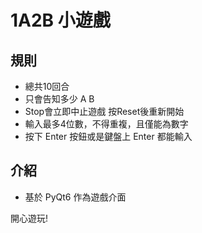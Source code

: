 # 1A2B 小遊戲
## 規則
- 總共10回合
- 只會告知多少 A B
- Stop會立即中止遊戲 按Reset後重新開始
- 輸入最多4位數，不得重複，且僅能為數字
- 按下 Enter 按鈕或是鍵盤上 Enter 都能輸入
## 介紹
- 基於 PyQt6 作為遊戲介面

開心遊玩!